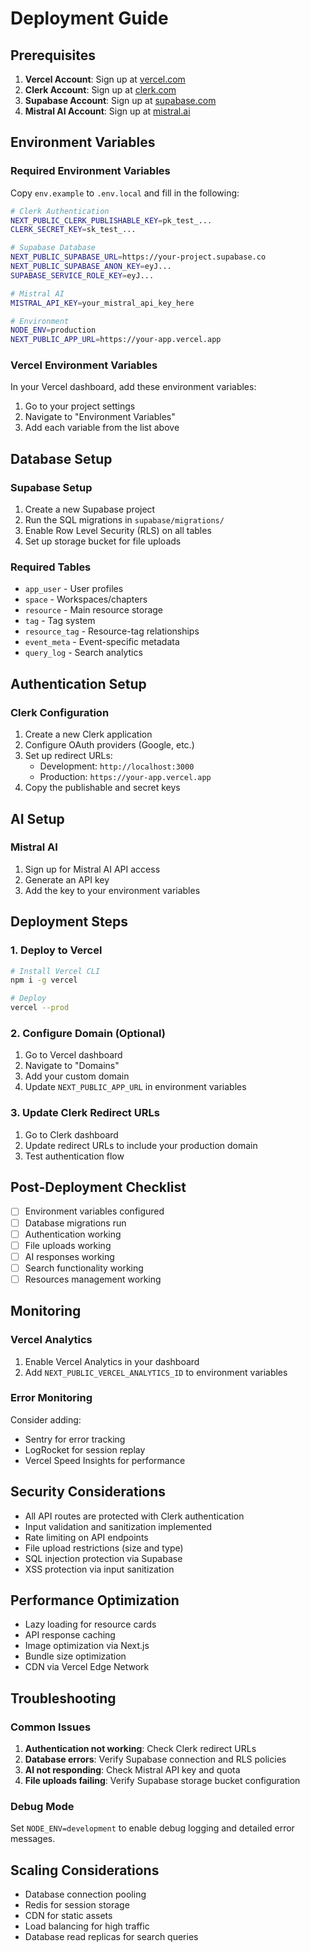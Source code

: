 # Deployment Guide

## Prerequisites

1. **Vercel Account**: Sign up at [vercel.com](https://vercel.com)
2. **Clerk Account**: Sign up at [clerk.com](https://clerk.com)
3. **Supabase Account**: Sign up at [supabase.com](https://supabase.com)
4. **Mistral AI Account**: Sign up at [mistral.ai](https://mistral.ai)

## Environment Variables

### Required Environment Variables

Copy `env.example` to `.env.local` and fill in the following:

```bash
# Clerk Authentication
NEXT_PUBLIC_CLERK_PUBLISHABLE_KEY=pk_test_...
CLERK_SECRET_KEY=sk_test_...

# Supabase Database
NEXT_PUBLIC_SUPABASE_URL=https://your-project.supabase.co
NEXT_PUBLIC_SUPABASE_ANON_KEY=eyJ...
SUPABASE_SERVICE_ROLE_KEY=eyJ...

# Mistral AI
MISTRAL_API_KEY=your_mistral_api_key_here

# Environment
NODE_ENV=production
NEXT_PUBLIC_APP_URL=https://your-app.vercel.app
```

### Vercel Environment Variables

In your Vercel dashboard, add these environment variables:

1. Go to your project settings
2. Navigate to "Environment Variables"
3. Add each variable from the list above

## Database Setup

### Supabase Setup

1. Create a new Supabase project
2. Run the SQL migrations in `supabase/migrations/`
3. Enable Row Level Security (RLS) on all tables
4. Set up storage bucket for file uploads

### Required Tables

- `app_user` - User profiles
- `space` - Workspaces/chapters
- `resource` - Main resource storage
- `tag` - Tag system
- `resource_tag` - Resource-tag relationships
- `event_meta` - Event-specific metadata
- `query_log` - Search analytics

## Authentication Setup

### Clerk Configuration

1. Create a new Clerk application
2. Configure OAuth providers (Google, etc.)
3. Set up redirect URLs:
   - Development: `http://localhost:3000`
   - Production: `https://your-app.vercel.app`
4. Copy the publishable and secret keys

## AI Setup

### Mistral AI

1. Sign up for Mistral AI API access
2. Generate an API key
3. Add the key to your environment variables

## Deployment Steps

### 1. Deploy to Vercel

```bash
# Install Vercel CLI
npm i -g vercel

# Deploy
vercel --prod
```

### 2. Configure Domain (Optional)

1. Go to Vercel dashboard
2. Navigate to "Domains"
3. Add your custom domain
4. Update `NEXT_PUBLIC_APP_URL` in environment variables

### 3. Update Clerk Redirect URLs

1. Go to Clerk dashboard
2. Update redirect URLs to include your production domain
3. Test authentication flow

## Post-Deployment Checklist

- [ ] Environment variables configured
- [ ] Database migrations run
- [ ] Authentication working
- [ ] File uploads working
- [ ] AI responses working
- [ ] Search functionality working
- [ ] Resources management working

## Monitoring

### Vercel Analytics

1. Enable Vercel Analytics in your dashboard
2. Add `NEXT_PUBLIC_VERCEL_ANALYTICS_ID` to environment variables

### Error Monitoring

Consider adding:
- Sentry for error tracking
- LogRocket for session replay
- Vercel Speed Insights for performance

## Security Considerations

- All API routes are protected with Clerk authentication
- Input validation and sanitization implemented
- Rate limiting on API endpoints
- File upload restrictions (size and type)
- SQL injection protection via Supabase
- XSS protection via input sanitization

## Performance Optimization

- Lazy loading for resource cards
- API response caching
- Image optimization via Next.js
- Bundle size optimization
- CDN via Vercel Edge Network

## Troubleshooting

### Common Issues

1. **Authentication not working**: Check Clerk redirect URLs
2. **Database errors**: Verify Supabase connection and RLS policies
3. **AI not responding**: Check Mistral API key and quota
4. **File uploads failing**: Verify Supabase storage bucket configuration

### Debug Mode

Set `NODE_ENV=development` to enable debug logging and detailed error messages.

## Scaling Considerations

- Database connection pooling
- Redis for session storage
- CDN for static assets
- Load balancing for high traffic
- Database read replicas for search queries

